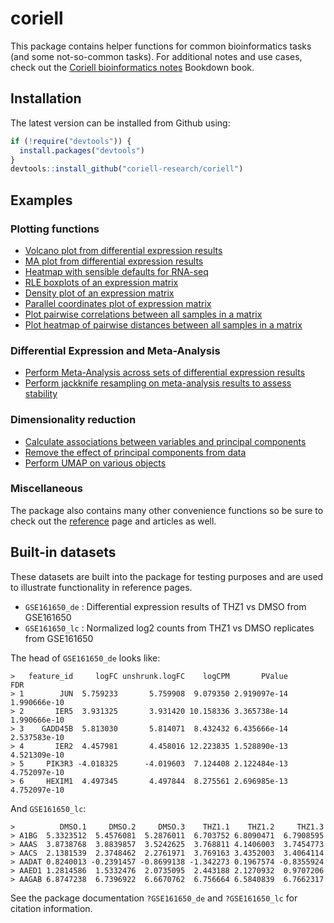 # coriell

This package contains helper functions for common bioinformatics tasks (and some 
not-so-common tasks). For additional notes and use cases, check out the 
[Coriell bioinformatics notes](https://coriell-research.github.io/coriell-bioinformatics-notes/)
Bookdown book. 

## Installation

The latest version can be installed from Github using:

```R
if (!require("devtools")) {
  install.packages("devtools")
}
devtools::install_github("coriell-research/coriell")
```

## Examples

### Plotting functions

- [Volcano plot from differential expression results](https://coriell-research.github.io/coriell/reference/plot_volcano.html)
- [MA plot from differential expression results](https://coriell-research.github.io/coriell/reference/plot_md.html)
- [Heatmap with sensible defaults for RNA-seq](https://coriell-research.github.io/coriell/reference/quickmap.html)
- [RLE boxplots of an expression matrix](https://coriell-research.github.io/coriell/reference/plot_boxplot.html)
- [Density plot of an expression matrix](https://coriell-research.github.io/coriell/reference/plot_density.html)
- [Parallel coordinates plot of expression matrix](https://coriell-research.github.io/coriell/reference/plot_parallel.html)
- [Plot pairwise correlations between all samples in a matrix](https://coriell-research.github.io/coriell/reference/plot_cor_pairs.html)
- [Plot heatmap of pairwise distances between all samples in a matrix](https://coriell-research.github.io/coriell/reference/plot_dist.html)

### Differential Expression and Meta-Analysis

- [Perform Meta-Analysis across sets of differential expression results](https://coriell-research.github.io/coriell/reference/meta_de.html)
- [Perform jackknife resampling on meta-analysis results to assess stability](https://coriell-research.github.io/coriell/reference/jackknifeSE.html)

### Dimensionality reduction

- [Calculate associations between variables and principal components](https://coriell-research.github.io/coriell/reference/associate_components.html)
- [Remove the effect of principal components from data](https://coriell-research.github.io/coriell/reference/remove_components.html)
- [Perform UMAP on various objects](https://coriell-research.github.io/coriell/reference/UMAP.html)

### Miscellaneous 

The package also contains many other convenience functions so be sure to check 
out the [reference](https://coriell-research.github.io/coriell/reference/index.html) 
page and articles as well.

## Built-in datasets

These datasets are built into the package for testing purposes and are used to 
illustrate functionality in reference pages.

* `GSE161650_de` : Differential expression results of THZ1 vs DMSO from GSE161650 
* `GSE161650_lc` : Normalized log2 counts from THZ1 vs DMSO replicates from GSE161650 

The head of `GSE161650_de` looks like:

```
>   feature_id     logFC unshrunk.logFC    logCPM       PValue          FDR
> 1        JUN  5.759233       5.759908  9.079350 2.919097e-14 1.990666e-10
> 2       IER5  3.931325       3.931420 10.158336 3.365738e-14 1.990666e-10
> 3    GADD45B  5.813030       5.814071  8.432432 6.435666e-14 2.537583e-10
> 4       IER2  4.457981       4.458016 12.223835 1.528890e-13 4.521309e-10
> 5     PIK3R3 -4.018325      -4.019603  7.124408 2.122484e-13 4.752097e-10
> 6     HEXIM1  4.497345       4.497844  8.275561 2.696985e-13 4.752097e-10
```

And `GSE161650_lc`:

```
>          DMSO.1     DMSO.2     DMSO.3    THZ1.1    THZ1.2     THZ1.3
> A1BG  5.3323512  5.4576081  5.2876011  6.703752 6.8090471  6.7908595
> AAAS  3.8738768  3.8839857  3.5242625  3.768811 4.1406003  3.7454773
> AACS  2.1381539  2.3748462  2.2761971  3.769163 3.4352003  3.4064114
> AADAT 0.8240013 -0.2391457 -0.8699138 -1.342273 0.1967574 -0.8355924
> AAED1 1.2814586  1.5332476  2.0735095  2.443188 2.1270932  0.9707206
> AAGAB 6.8747238  6.7396922  6.6670762  6.756664 6.5840839  6.7662317
```

See the package documentation `?GSE161650_de` and `?GSE161650_lc` for 
citation information.
